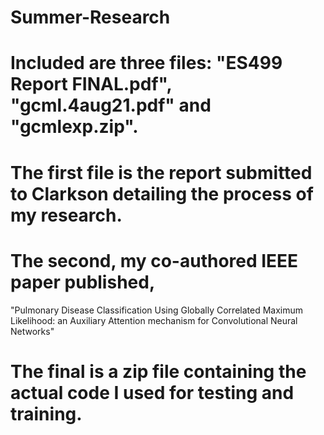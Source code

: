 # Summer-Research
# Included are three files: "ES499 Report FINAL.pdf", "gcml.4aug21.pdf" and "gcmlexp.zip".
# The first file is the report submitted to Clarkson detailing the process of my research.
# The second, my co-authored IEEE paper published, 
"Pulmonary Disease Classification Using Globally Correlated Maximum Likelihood: an Auxiliary Attention mechanism for Convolutional Neural Networks"
# The final is a zip file containing the actual code I used for testing and training.
